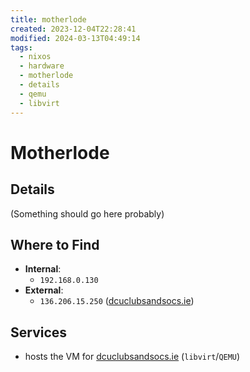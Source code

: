 ```yaml
---
title: motherlode
created: 2023-12-04T22:28:41
modified: 2024-03-13T04:49:14
tags:
  - nixos
  - hardware
  - motherlode
  - details
  - qemu
  - libvirt
---
```


# Motherlode

## Details

(Something should go here probably)

## Where to Find

- **Internal**:
	- `192.168.0.130`
- **External**:
	- `136.206.15.250` ([dcuclubsandsocs.ie](https://dcuclubsandsocs.ie))

## Services

- hosts the VM for [dcuclubsandsocs.ie](https://dcuclubsandsocs.ie) (`libvirt`/`QEMU`)
